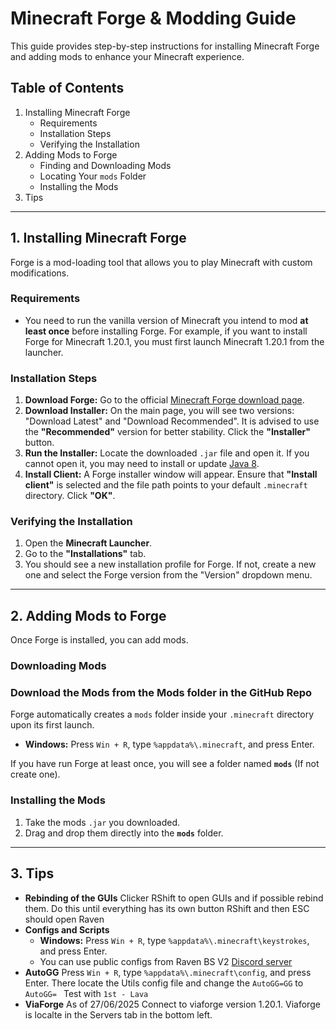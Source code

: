 # Minecraft Forge & Modding Guide

This guide provides step-by-step instructions for installing Minecraft Forge and adding mods to enhance your Minecraft experience.

## Table of Contents
1.  Installing Minecraft Forge
    * Requirements
    * Installation Steps
    * Verifying the Installation
2.  Adding Mods to Forge
    * Finding and Downloading Mods
    * Locating Your `mods` Folder
    * Installing the Mods
3.  Tips

---

## 1. Installing Minecraft Forge

Forge is a mod-loading tool that allows you to play Minecraft with custom modifications.

### Requirements
* You need to run the vanilla version of Minecraft you intend to mod **at least once** before installing Forge. For example, if you want to install Forge for Minecraft 1.20.1, you must first launch Minecraft 1.20.1 from the launcher.

### Installation Steps
1.  **Download Forge:** Go to the official [Minecraft Forge download page](https://files.minecraftforge.net/net/minecraftforge/forge/index_1.8.9.html).
2.  **Download Installer:** On the main page, you will see two versions: "Download Latest" and "Download Recommended". It is advised to use the **"Recommended"** version for better stability. Click the **"Installer"** button.
4.  **Run the Installer:** Locate the downloaded `.jar` file and open it. If you cannot open it, you may need to install or update [Java 8](https://www.java.com/download/).
5.  **Install Client:** A Forge installer window will appear. Ensure that **"Install client"** is selected and the file path points to your default `.minecraft` directory. Click **"OK"**.

### Verifying the Installation
1.  Open the **Minecraft Launcher**.
2.  Go to the **"Installations"** tab.
3.  You should see a new installation profile for Forge. If not, create a new one and select the Forge version from the "Version" dropdown menu.

---

## 2. Adding Mods to Forge

Once Forge is installed, you can add mods.

### Downloading Mods

### Download the Mods from the Mods folder in the GitHub Repo
Forge automatically creates a `mods` folder inside your `.minecraft` directory upon its first launch.

* **Windows:** Press `Win + R`, type `%appdata%\.minecraft`, and press Enter.

If you have run Forge at least once, you will see a folder named **`mods`** (If not create one).

### Installing the Mods
1.  Take the mods `.jar` you downloaded.
2.  Drag and drop them directly into the **`mods`** folder.
---

## 3. Tips
* **Rebinding of the GUIs** Clicker RShift to open GUIs and if possible rebind them. Do this until everything has its own button RShift and then ESC should open Raven
* **Configs and Scripts**
  * **Windows:** Press `Win + R`, type `%appdata%\.minecraft\keystrokes`, and press Enter.
  * You can use public configs from Raven BS V2 [Discord server](https://discord.gg/VvjdSCgyEb)
* **AutoGG** Press `Win + R`, type `%appdata%\.minecraft\config`, and press Enter. There locate the Utils config file and change the `AutoGG=GG` to `AutoGG= ` Test with `1st - Lava `
* **ViaForge** As of 27/06/2025 Connect to viaforge version 1.20.1. Viaforge is localte in the Servers tab in the bottom left.
